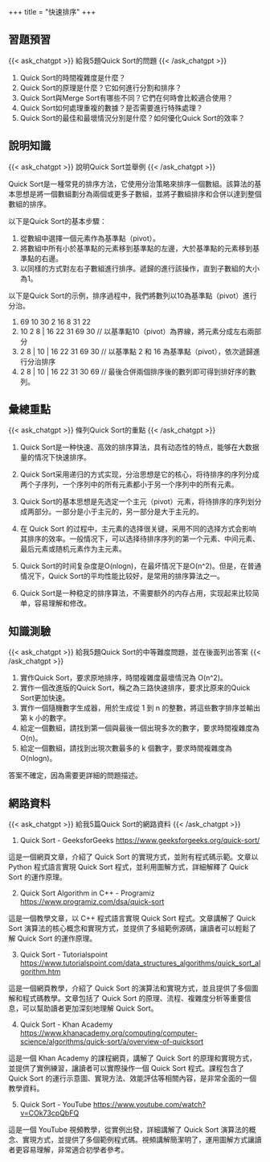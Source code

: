 +++
title = "快速排序"
+++
## 習題預習
{{< ask_chatgpt >}}
給我5題Quick Sort的問題
{{< /ask_chatgpt >}}



1. Quick Sort的時間複雜度是什麼？
2. Quick Sort的原理是什麼？它如何進行分割和排序？
3. Quick Sort與Merge Sort有哪些不同？它們在何時會比較適合使用？
4. Quick Sort如何處理重複的數據？是否需要進行特殊處理？
5. Quick Sort的最佳和最壞情況分別是什麼？如何優化Quick Sort的效率？   

## 說明知識
{{< ask_chatgpt >}}
說明Quick Sort並舉例
{{< /ask_chatgpt >}}



Quick Sort是一種常見的排序方法，它使用分治策略來排序一個數組。該算法的基本思想是將一個數組劃分為兩個或更多子數組，並將子數組排序和合併以達到整個數組的排序。

以下是Quick Sort的基本步驟：

1. 從數組中選擇一個元素作為基準點（pivot）。
2. 將數組中所有小於基準點的元素移到基準點的左邊，大於基準點的元素移到基準點的右邊。
3. 以同樣的方式對左右子數組進行排序。遞歸的進行該操作，直到子數組的大小為1。

以下是Quick Sort的示例，排序過程中，我們將數列以10為基準點（pivot）進行分治。

1. 69 10 30 2 16 8 31 22
2. 10 2 8 | 16 22 31 69 30  // 以基準點10（pivot）為界線，將元素分成左右兩部分
3. 2 8 | 10 | 16 22 31 69 30 // 以基準點 2 和 16 為基準點（pivot），依次遞歸進行分治排序
4. 2 8 | 10 | 16 22 31 30 69 // 最後合併兩個排序後的數列即可得到排好序的數列。   

## 彙總重點
{{< ask_chatgpt >}}
條列Quick Sort的重點
{{< /ask_chatgpt >}}



1. Quick Sort是一种快速、高效的排序算法，具有动态性的特点，能够在大数据量的情况下快速排序。

2. Quick Sort采用递归的方式实现，分治思想是它的核心，将待排序的序列分成两个子序列，一个序列中的所有元素都小于另一个序列中的所有元素。

3. Quick Sort的基本思想是先选定一个主元（pivot）元素，将待排序的序列划分成两部分。一部分是小于主元的，另一部分是大于主元的。

4. 在 Quick Sort 的过程中，主元素的选择很关键，采用不同的选择方式会影响其排序的效率。一般情况下，可以选择待排序序列的第一个元素、中间元素、最后元素或随机元素作为主元素。

5. Quick Sort的时间复杂度是O(nlogn)，在最坏情况下是O(n^2)。但是，在普通情况下，Quick Sort的平均性能比较好，是常用的排序算法之一。

6. Quick Sort是一种稳定的排序算法，不需要额外的内存占用，实现起来比较简单，容易理解和修改。   

## 知識測驗
{{< ask_chatgpt >}}
給我5題Quick Sort的中等難度問題，並在後面列出答案
{{< /ask_chatgpt >}}



1. 實作Quick Sort，要求原地排序，時間複雜度最壞情況為 O(n^2)。
2. 實作一個改進版的Quick Sort，稱之為三路快速排序，要求比原來的Quick Sort更加快速。
3. 實作一個隨機數字生成器，用於生成從 1 到 n 的整數，將這些數字排序並輸出第 k 小的數字。
4. 給定一個數組，請找到第一個與最後一個出現多次的數字，要求時間複雜度為 O(n)。
5. 給定一個數組，請找到出現次數最多的 k 個數字，要求時間複雜度為 O(nlogn)。

答案不確定，因為需要更詳細的問題描述。   

## 網路資料
{{< ask_chatgpt >}}
給我5篇Quick Sort的網路資料
{{< /ask_chatgpt >}}



1. Quick Sort - GeeksforGeeks
https://www.geeksforgeeks.org/quick-sort/

這是一個網頁文章，介紹了 Quick Sort 的實現方式，並附有程式碼示範。文章以 Python 程式語言實現 Quick Sort 程式，並利用圖解方式，詳細解釋了 Quick Sort 的運作原理。

2. Quick Sort Algorithm in C++ - Programiz
https://www.programiz.com/dsa/quick-sort

這是一個教學文章，以 C++ 程式語言實現 Quick Sort 程式。文章講解了 Quick Sort 演算法的核心概念和實現方式，並提供了多組範例源碼，讓讀者可以輕鬆了解 Quick Sort 的運作原理。

3. Quick Sort - Tutorialspoint
https://www.tutorialspoint.com/data_structures_algorithms/quick_sort_algorithm.htm

這是一個網頁教學，介紹了 Quick Sort 的演算法和實現方式，並且提供了多個圖解和程式碼教學。文章包括了 Quick Sort 的原理、流程、複雜度分析等重要信息，可以幫助讀者更加深刻地理解 Quick Sort。

4. Quick Sort - Khan Academy
https://www.khanacademy.org/computing/computer-science/algorithms/quick-sort/a/overview-of-quicksort

這是一個 Khan Academy 的課程網頁，講解了 Quick Sort 的原理和實現方式，並提供了實例練習，讓讀者可以實際操作一個 Quick Sort 程式。課程包含了 Quick Sort 的運行示意圖、實現方法、效能評估等相關內容，是非常全面的一個教學資料。

5. Quick Sort - YouTube
https://www.youtube.com/watch?v=COk73cpQbFQ

這是一個 YouTube 視頻教學，從實例出發，詳細講解了 Quick Sort 演算法的概念、實現方式，並提供了多個範例程式碼。視頻講解簡潔明了，運用圖解方式讓讀者更容易理解，非常適合初學者參考。   

